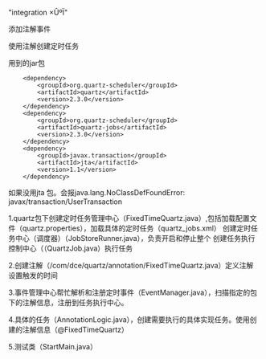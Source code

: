 "integration ×ÛºÏ"

添加注解事件



使用注解创建定时任务


用到的jar包

<!-- 定时任务 -->
		<dependency>
			<groupId>org.quartz-scheduler</groupId>
			<artifactId>quartz</artifactId>
			<version>2.3.0</version>
		</dependency>
		<dependency>
			<groupId>org.quartz-scheduler</groupId>
			<artifactId>quartz-jobs</artifactId>
			<version>2.3.0</version>
		</dependency>
		<dependency>
			<groupId>javax.transaction</groupId>
			<artifactId>jta</artifactId>
			<version>1.1</version>
		</dependency>

如果没用jta 包。会报java.lang.NoClassDefFoundError: javax/transaction/UserTransaction 

1.quartz包下创建定时任务管理中心（FixedTimeQuartz.java）,包括加载配置文件（quartz.properties），加载具体的定时任务（quartz_jobs.xml）
创建定时任务中心（调度器）（JobStoreRunner.java），负责开启和停止整个
创建任务执行控制中心（（QuartzJob.java）执行任务

2.创建注解（/com/dce/quartz/annotation/FixedTimeQuartz.java）定义注解  设置触发的时间

3.事件管理中心帮忙解析和注册定时事件（EventManager.java），扫描指定的包下的注解信息，注册到任务执行中心。

4.具体的任务（AnnotationLogic.java），创建需要执行的具体实现任务。使用创建的注解信息（@FixedTimeQuartz）

5.测试类（StartMain.java）

